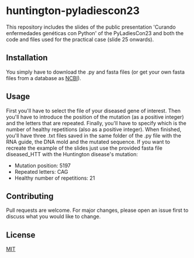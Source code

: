 # huntington-pyladiescon23
This repository includes the slides of the public presentation 'Curando enfermedades genéticas con Python' of the PyLadiesCon23 and both the code and files used for the practical case (slide 25 onwards).

## Installation
You simply have to download the .py and fasta files (or get your own fasta files from a database as [NCBI](https://www.ncbi.nlm.nih.gov/)).

## Usage
First you'll have to select the file of your diseased gene of interest. Then you'll have to introduce the position of the mutation (as a positive integer) and the letters that are repeated. Finally, you'll have to specify which is the number of healthy repetitions (also as a positive integer). When finished, you'll have three .txt files saved in the same folder of the .py file with the RNA guide, the DNA mold and the mutated sequence.
If you want to recreate the example of the slides just use the provided fasta file diseased_HTT with the Huntington disease's mutation:
- Mutation position: 5197
- Repeated letters: CAG
- Healthy number of repetitions: 21

## Contributing
Pull requests are welcome. For major changes, please open an issue first to discuss what you would like to change.

## License
[MIT](https://choosealicense.com/licenses/mit/)
